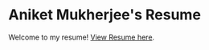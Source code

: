 # Aniket Mukherjee's Resume
Welcome to my resume!
[View Resume here](https://SnowKestrel.github.io/resume/Aniket_Mukherjee_Resume.pdf).
